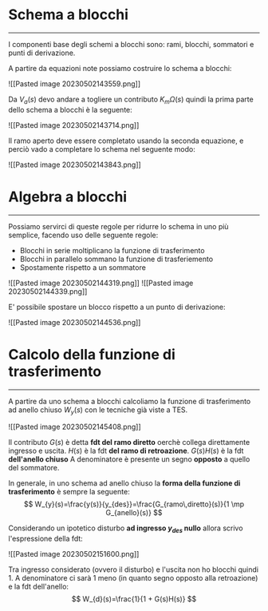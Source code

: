 
# Schema a blocchi
---
I componenti base degli schemi a blocchi sono: rami, blocchi, sommatori e punti di derivazione.

A partire da equazioni note possiamo costruire lo schema a blocchi:

![[Pasted image 20230502143559.png]]

Da $V_{a}(s)$ devo andare a togliere un contributo $K_{m}\Omega(s)$ quindi la prima parte dello schema a blocchi è la seguente:

![[Pasted image 20230502143714.png]]

Il ramo aperto deve essere completato usando la seconda equazione, e perciò vado a completare lo schema nel seguente modo:

![[Pasted image 20230502143843.png]]



# Algebra a blocchi
---
Possiamo servirci di queste regole per ridurre lo schema in uno più semplice, facendo uso delle seguente regole:
- Blocchi in serie moltiplicano la funzione di trasferimento
- Blocchi in parallelo sommano la funzione di trasferiemento
- Spostamente rispetto a un sommatore 

![[Pasted image 20230502144319.png]]
![[Pasted image 20230502144339.png]]

E' possibile spostare un blocco rispetto a un punto di derivazione:

![[Pasted image 20230502144536.png]]



# Calcolo della funzione di trasferimento
---
A partire da uno schema a blocchi calcoliamo la funzione di trasferimento ad anello chiuso $W_{y}(s)$ con le tecniche già viste a TES.

![[Pasted image 20230502145408.png]]

Il contributo $G(s)$ è detta **fdt del ramo diretto** oerchè collega direttamente ingresso e uscita.
$H(s)$ è la fdt **del ramo di retroazione**.
$G(s)H(s)$ è la fdt **dell'anello chiuso**
A denominatore è presente un segno **opposto** a quello del sommatore.

In generale, in uno schema ad anello chiuso la **forma della funzione di trasferimento** è sempre la seguente:
$$
W_{y}(s)=\frac{y(s)}{y_{des}}=\frac{G_{ramo\,diretto}(s)}{1 \mp G_{anello}(s)}
$$

Considerando un ipotetico disturbo **ad ingresso $y_{des}$ nullo** allora scrivo l'espressione della fdt:

![[Pasted image 20230502151600.png]]

Tra ingresso considerato (ovvero il disturbo) e l'uscita non ho blocchi quindi $1$.
A denominatore ci sarà $1$ meno (in quanto segno opposto alla retroazione) e la fdt dell'anello:
$$
W_{d}(s)=\frac{1}{1 + G(s)H(s)}
$$
